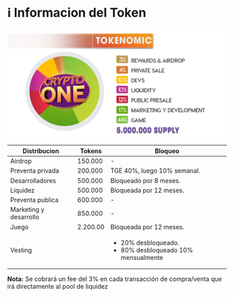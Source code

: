 # ℹ Informacion del Token

![](<../.gitbook/assets/Chart ONE Grey toknemoicis.png>)

| Distribucion           | Tokens   | Bloqueo                                                                       |
| ---------------------- | -------- | ----------------------------------------------------------------------------- |
| Airdrop                | 150.000  | -                                                                             |
| Preventa privada       | 200.000  | TGE 40%, luego 10% semanal.                                                   |
| Desarrolladores        | 500.000  | Bloqueado por 8 meses.                                                        |
| Liquidez               | 500.000  | Bloqueada por 12 meses.                                                       |
| Preventa publica       | 600.000  | -                                                                             |
| Marketing y desarrollo | 850.000  | -                                                                             |
| Juego                  | 2.200.00 | Bloqueada por 12 meses.                                                       |
| Vesting                |          | <ul><li>20% desbloqueado.</li><li>80% desbloqueado 10% mensualmente</li></ul> |

**Nota:** Se cobrará un fee del 3% en cada transacción de compra/venta que irá directamente al pool de liquidez
